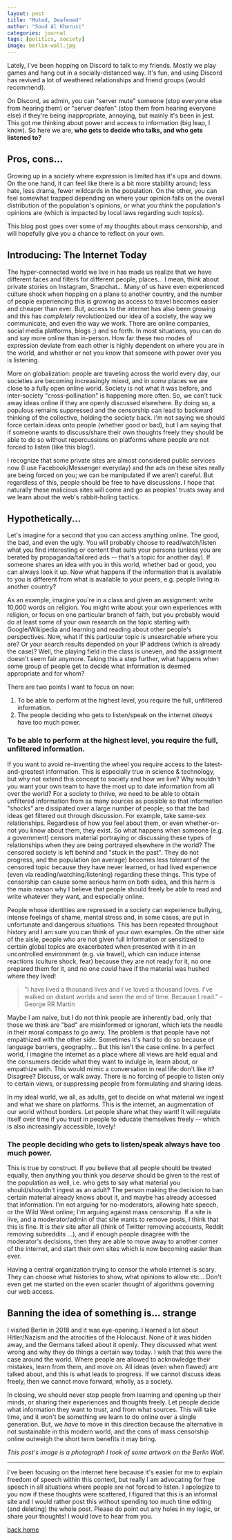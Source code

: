 ```yaml
---
layout: post
title: "Muted, Deafened"
author: "Soud Al Kharusi"
categories: journal
tags: [politics, society]
image: berlin-wall.jpg
---
```


Lately, I've been hopping on Discord to talk to my friends. Mostly we play games and hang out in a socially-distanced way. It's fun, and using Discord has revived a lot of weathered relationships and friend groups (would recommend). 

On Discord, as admin, you can "server mute" someone (stop everyone else from hearing them) or "server deafen" (stop them from hearing everyone else) if they're being inappropriate, annoying, but mainly it's been in jest. This got me thinking about power and access to information (big leap, I know). So here we are, **who gets to decide who talks, and who gets listened to?**

## Pros, cons...

Growing up in a society where expression is limited has it's ups and downs. On the one hand, it can feel like there is a bit more stability around; less hate, less drama, fewer wildcards in the population. On the other, you can feel somewhat trapped depending on where your opinion falls on the overall distribution of the population's opinions, or what *you think* the population's opinions are (which is impacted by local laws regarding such topics). 

This blog post goes over some of my thoughts about mass censorship, and will hopefully give you a chance to reflect on your own.

## Introducing: The Internet Today

The hyper-connected world we live in has made us realize that we have different faces and filters for different people, places... I mean, think about private stories on Instagram, Snapchat... Many of us have even experienced culture shock when hopping on a plane to another country, and the number of people experiencing this is growing as access to travel becomes easier and cheaper than ever. But, access to the internet has also been growing and this has *completely* revolutionized our idea of a society, the way we communicate, and even the way we work. There are online companies, social media platforms, blogs ;) and so forth. In most situations, you can do and say more online than in-person. How far these two modes of expression deviate from each other is highly dependent on where you are in the world, and whether or not you know that someone with power over you is listening. 

More on globalization: people are traveling across the world every day, our societies are becoming increasingly mixed, and in *some* places we are close to a fully open online world. Society is not what it was before, and inter-society "cross-pollination" is happening more often. So, we can't tuck away ideas online if they are openly discussed elsewhere. By doing so, a populous remains suppressed and the censorship can lead to backward thinking of the collective, holding the society back. I'm not saying we should force certain ideas onto people (whether good or bad), but I am saying that if someone wants to discuss/share their own thoughts freely they should be able to do so without repercussions on platforms where people are not forced to listen (like this blog!). 

I recognize that some private sites are almost considered public services now (I use Facebook/Messenger everyday) and the ads on these sites really are being forced on you; we can be manipulated if we aren't careful. But regardless of this, people should be free to have discussions. I hope that naturally these malicious sites will come and go as peoples' trusts sway and we learn about the web's rabbit-holing tactics. 

## Hypothetically... 

Let's imagine for a second that you can access anything online. The good, the bad, and even the ugly. You will probably choose to read/watch/listen what you find interesting or content that suits your persona (unless you are berated by propaganda/tailored ads -- that's a topic for another day). If someone shares an idea with you in this world, whether bad or good, you can always look it up. Now what happens if the information that is available to you is different from what is available to your peers, e.g. people living in another country? 

As an example, imagine you're in a class and given an assignment: write 10,000 words on religion. You might write about your own experiences with religion, or focus on one particular branch of faith, but you probably would do at least some of your own research on the topic starting with Google/Wikipedia and learning and reading about other people's perspectives. Now, what if this particular topic is unsearchable where you are? Or your search results depended on your IP address (which is already the case)? Well, the playing field in the class is uneven, and the assignment doesn't seem fair anymore. Taking this a step further,  what happens when some group of people get to decide what information is deemed appropriate and for whom?

There are two points I want to focus on now:
1. To be able to perform at the highest level, you require the full, unfiltered information.
2. The people deciding who gets to listen/speak on the internet *always* have too much power.


### To be able to perform at the highest level, you require the full, unfiltered information.

If you want to avoid re-inventing the wheel you require access to the latest-and-greatest information. This is especially true in science & technology, but why not extend this concept to society and how we live? Why wouldn't you want your own team to have the most up to date information from all over the world? For a society to thrive, we need to be able to obtain unfiltered information from as many sources as possible so that information "shocks" are dissipated over a large number of people; so that the bad ideas get filtered out through discussion. For example, take same-sex relationships. Regardless of how *you* feel about them, or even whether-or-not you know about them, they exist. So what happens when someone (e.g. a government) censors material portraying or discussing these types of relationships when they are being portrayed elsewhere in the world? The censored society is left behind and "stuck in the past". They do not progress, and the population (on average) becomes less tolerant of the censored topic because they have never learned, or had lived experience (even via reading/watching/listening) regarding these things. This type of censorship can cause some serious harm on both sides, and this harm is the main reason why I believe that people should freely be able to read and write whatever they want, and especially online.
 
 People whose identities are repressed in a society can experience bullying, intense feelings of shame, mental stress and, in some cases, are put in unfortunate and dangerous situations. This has been repeated throughout history and I am sure you can think of your own examples. On the other side of the aisle, people  who are not given full information or sensitized to certain global topics are exacerbated when presented with it in an uncontrolled environment (e.g. via travel), which can induce intense reactions (culture shock, fear) because they are not ready for it, no one prepared them for it, and no one *could* have if the material was hushed where they lived!
 
<blockquote> "I have lived a thousand lives and I've loved a thousand loves. I've walked on distant worlds and seen the end of time. Because I read." - George RR Martin </blockquote>
 
 Maybe I am naive, but I do not think people are inherently bad, only that those we think are "bad" are misinformed or ignorant, which lets the needle in their moral compass to go awry. The problem is that people have not empathized with the other side. Sometimes it's hard to do so because of language barriers, geography... But this isn't the case online. In a perfect world, I imagine the internet as a place where all views are held equal and the consumers decide what they want to indulge in, learn about, or empathize with. This would mimic a conversation in real life:  don't like it? Disagree? Discuss, or walk away. There is no forcing of people to listen only to certain views, or suppressing people from formulating and sharing ideas. 

In my ideal world, we all, as adults, get to decide on what material we ingest and what we share on platforms. This is the internet, an augmentation of our world without borders. Let people share what they want! It will regulate itself over time if you trust in people to educate themselves freely -- which is also increasingly accessible, lovely!
 
### The people deciding who gets to listen/speak always have too much power.
This is true by construct. If you believe that all people should be treated equally, then anything you think you *deserve* should be given to the rest of the population as well, i.e. who gets to say what material you should/shouldn't ingest as an adult? The person making the decision to ban certain material already knows about it, and maybe has already accessed that information. I'm not arguing for no-moderators, allowing hate speech, or the Wild West online; I'm arguing against mass censorship. If a site is live, and a moderator/admin of that site wants to remove posts, I think that this is fine. It is *their* site after all (think of Twitter removing accounts, Reddit removing subreddits ...), and if enough people disagree with the moderator's decisions, then they are able to move away to another corner of the internet, and start their own sites which is now becoming easier than ever. 

Having a central organization trying to censor the whole internet is scary. They can choose what histories to show, what opinions to allow etc...  Don't even get me started on the even scarier thought of algorithms governing our web access. 

## Banning the idea of something is... strange

I visited Berlin in 2018 and it was eye-opening. I learned a lot about Hitler/Nazism and the atrocities of the Holocaust. None of it was hidden away, and the Germans talked about it openly. They discussed what went wrong and why they do things a certain way today. I wish that this were the case around the world. Where people are allowed to acknowledge their mistakes, learn from them, and move on. All ideas (even when flawed) are talked about, and this is what leads to progress. If we cannot discuss ideas freely, then we cannot move forward, wholly, as a society. 

In closing, we should never stop people from learning and opening up their minds, or sharing their experiences and thoughts freely. Let people decide what information they want to trust, and from what sources. This will take time, and it won't be something we learn to do online over a single generation. But, we *have* to move in this direction because the alternative is not sustainable in this modern world, and the cons of mass censorship online outweigh the short term benefits it may bring.

*This post's image is a photograph I took of some artwork on the Berlin Wall.*

---

I've been focusing on the internet here because it's easier for me to explain freedom of speech within this context, but really I am advocating for free speech in all situations where people are not forced to listen. I apologize to you now if these thoughts were scattered, I figured that this is an informal site and I would rather post this without spending too much time editing (and deleting) the whole post. Please do point out any holes in my logic, or share your thoughts! I would love to hear from you.




<a href="../index.html">back home</a>
